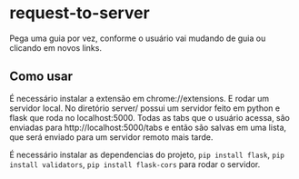 # request-to-server

Pega uma guia por vez, conforme o usuário vai mudando de guia ou clicando em novos links.

## Como usar

É necessário instalar a extensão em chrome://extensions.
E rodar um servidor local. No diretório server/ possui um servidor feito em python e flask que roda no localhost:5000. Todas as tabs que o usuário acessa, são enviadas para http://localhost:5000/tabs e então são salvas em uma lista, que será enviado para um servidor remoto mais tarde.

É necessário instalar as dependencias do projeto, `pip install flask`, `pip install validators`, `pip install flask-cors` para rodar o servidor.
